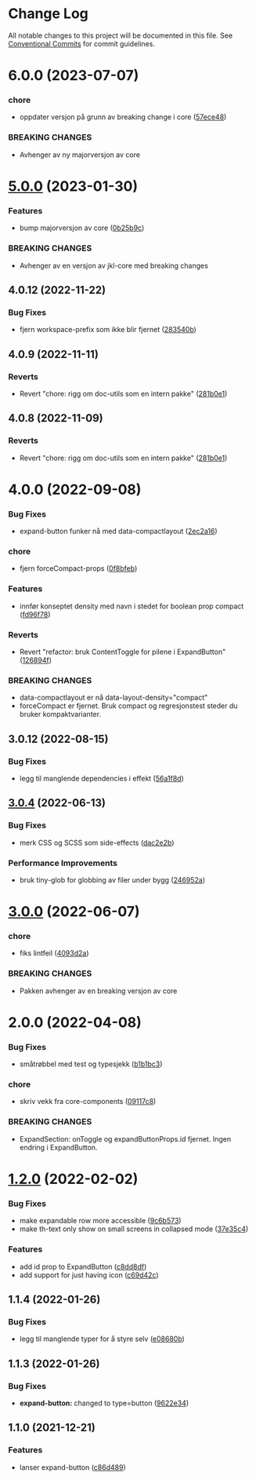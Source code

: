 # Change Log

All notable changes to this project will be documented in this file.
See [Conventional Commits](https://conventionalcommits.org) for commit guidelines.

# 6.0.0 (2023-07-07)

### chore

- oppdater versjon på grunn av breaking change i core ([57ece48](https://github.com/fremtind/jokul/commit/57ece48fa0192fe825b544fdac24cdd56e58d0df))

### BREAKING CHANGES

- Avhenger av ny majorversjon av core

# [5.0.0](https://github.com/fremtind/jokul/compare/@fremtind/jkl-expand-button-react@4.0.17...@fremtind/jkl-expand-button-react@5.0.0) (2023-01-30)

### Features

- bump majorversjon av core ([0b25b9c](https://github.com/fremtind/jokul/commit/0b25b9ccb4d35214037e45158264fab2da196a5f))

### BREAKING CHANGES

- Avhenger av en versjon av jkl-core med breaking changes

## 4.0.12 (2022-11-22)

### Bug Fixes

-   fjern workspace-prefix som ikke blir fjernet ([283540b](https://github.com/fremtind/jokul/commit/283540b45f1fe557168eede3ca3637077a10a15b))

## 4.0.9 (2022-11-11)

### Reverts

-   Revert "chore: rigg om doc-utils som en intern pakke" ([281b0e1](https://github.com/fremtind/jokul/commit/281b0e1d7f0c6b077da45c7dd9f98a6fb218675a))

## 4.0.8 (2022-11-09)

### Reverts

-   Revert "chore: rigg om doc-utils som en intern pakke" ([281b0e1](https://github.com/fremtind/jokul/commit/281b0e1d7f0c6b077da45c7dd9f98a6fb218675a))

# 4.0.0 (2022-09-08)

### Bug Fixes

-   expand-button funker nå med data-compactlayout ([2ec2a16](https://github.com/fremtind/jokul/commit/2ec2a1637f1092e346fe02ccaa627f17c4439e1a))

### chore

-   fjern forceCompact-props ([0f8bfeb](https://github.com/fremtind/jokul/commit/0f8bfebc68fe6ebf6368bf8a37e2af78f4d7b46d))

### Features

-   innfør konseptet density med navn i stedet for boolean prop compact ([fd96f78](https://github.com/fremtind/jokul/commit/fd96f78685ef9e3979dd43625491e868efbc3068))

### Reverts

-   Revert "refactor: bruk ContentToggle for pilene i ExpandButton" ([126894f](https://github.com/fremtind/jokul/commit/126894f1ca3f04c4e556292a1eaa587237dcec59))

### BREAKING CHANGES

-   data-compactlayout er nå data-layout-density="compact"
-   forceCompact er fjernet. Bruk compact og regresjonstest steder du bruker kompaktvarianter.

## 3.0.12 (2022-08-15)

### Bug Fixes

-   legg til manglende dependencies i effekt ([56a1f8d](https://github.com/fremtind/jokul/commit/56a1f8d41ddc4171036cddef9e75db52a9d00a43))

## [3.0.4](https://github.com/fremtind/jokul/compare/@fremtind/jkl-expand-button-react@3.0.3...@fremtind/jkl-expand-button-react@3.0.4) (2022-06-13)

### Bug Fixes

-   merk CSS og SCSS som side-effects ([dac2e2b](https://github.com/fremtind/jokul/commit/dac2e2b5f4d1b31485821bf6ad8ec4c7c2769cca))

### Performance Improvements

-   bruk tiny-glob for globbing av filer under bygg ([246952a](https://github.com/fremtind/jokul/commit/246952ae75afe20bcf0d007a0a068b76b114f9a6))

# [3.0.0](https://github.com/fremtind/jokul/compare/@fremtind/jkl-expand-button-react@2.0.5...@fremtind/jkl-expand-button-react@3.0.0) (2022-06-07)

### chore

-   fiks lintfeil ([4093d2a](https://github.com/fremtind/jokul/commit/4093d2a2ae7bbe0d30de882b9f5d144e8e77cede))

### BREAKING CHANGES

-   Pakken avhenger av en breaking versjon av core

# 2.0.0 (2022-04-08)

### Bug Fixes

-   småtrøbbel med test og typesjekk ([b1b1bc3](https://github.com/fremtind/jokul/commit/b1b1bc3eeb0fade11f8c19d9c1d6170ad808ef6d))

### chore

-   skriv vekk fra core-components ([09117c8](https://github.com/fremtind/jokul/commit/09117c8364fadc9dc9f489d7a6ab47e76a14065b))

### BREAKING CHANGES

-   ExpandSection: onToggle og expandButtonProps.id fjernet. Ingen endring i ExpandButton.

# [1.2.0](https://github.com/fremtind/jokul/compare/@fremtind/jkl-expand-button-react@1.1.6...@fremtind/jkl-expand-button-react@1.2.0) (2022-02-02)

### Bug Fixes

-   make expandable row more accessible ([9c6b573](https://github.com/fremtind/jokul/commit/9c6b573861c3103ef7f8042883c947c242bd030b))
-   make th-text only show on small screens in collapsed mode ([37e35c4](https://github.com/fremtind/jokul/commit/37e35c4b015bc8716db2331c5f0583f3a526d7bd))

### Features

-   add id prop to ExpandButton ([c8dd8df](https://github.com/fremtind/jokul/commit/c8dd8df04cddcd5b2a293db5fc893d7b43141c6d))
-   add support for just having icon ([c69d42c](https://github.com/fremtind/jokul/commit/c69d42cb2d6d0f3088bec46d739a794f64dc95b8))

## 1.1.4 (2022-01-26)

### Bug Fixes

-   legg til manglende typer for å styre selv ([e08680b](https://github.com/fremtind/jokul/commit/e08680bb31e5f79cd04fa6bb0a4d97ebbe9e0ddb))

## 1.1.3 (2022-01-26)

### Bug Fixes

-   **expand-button:** changed to type=button ([9622e34](https://github.com/fremtind/jokul/commit/9622e341a08da4c3a44e74a901301417cec2c1f2))

## 1.1.0 (2021-12-21)

### Features

-   lanser expand-button ([c86d489](https://github.com/fremtind/jokul/commit/c86d4896f714271e407b85fc473eea7b8af549fb))
